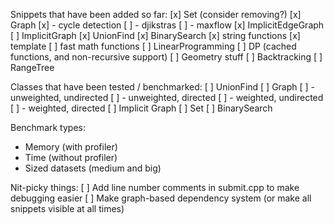 Snippets that have been added so far:
[x] Set (consider removing?)
[x] Graph
[x] - cycle detection
[ ] - djikstras
[ ] - maxflow
[x] ImplicitEdgeGraph
[ ] ImplicitGraph
[x] UnionFind
[x] BinarySearch
[x] string functions
[x] template
[ ] fast math functions
[ ] LinearProgramming
[ ] DP (cached functions, and non-recursive support)
[ ] Geometry stuff
[ ] Backtracking
[ ] RangeTree

Classes that have been tested / benchmarked:
[ ] UnionFind
[ ] Graph
[ ] - unweighted, undirected
[ ] - unweighted, directed
[ ] - weighted, undirected
[ ] - weighted, directed
[ ] Implicit Graph
[ ] Set
[ ] BinarySearch

Benchmark types:
- Memory (with profiler)
- Time (without profiler)
- Sized datasets (medium and big)

Nit-picky things:
[ ] Add line number comments in submit.cpp to make debugging easier
[ ] Make graph-based dependency system
    (or make all snippets visible at all times)
